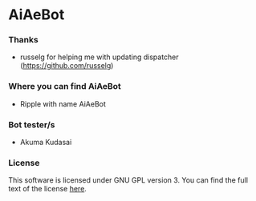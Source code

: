 # AiAeBot

### Thanks
- russelg for helping me with updating dispatcher (https://github.com/russelg)

### Where you can find AiAeBot
- Ripple with name AiAeBot

### Bot tester/s
- Akuma Kudasai

### License
This software is licensed under GNU GPL version 3. You can find the full text of the license [here](http://git.blosu.net/AiAeGames/AiAeBot/src/master/LICENSE).